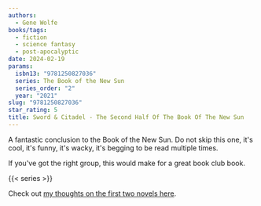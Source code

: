 ```yaml
---
authors:
  - Gene Wolfe
books/tags:
  - fiction
  - science fantasy
  - post-apocalyptic
date: 2024-02-19
params:
  isbn13: "9781250827036"
  series: The Book of the New Sun
  series_order: "2"
  year: "2021"
slug: "9781250827036"
star_rating: 5
title: Sword & Citadel - The Second Half Of The Book Of The New Sun
---
```


A fantastic conclusion to the Book of the New Sun. Do not skip this one, it's cool, it's funny, it's wacky, it's begging to be read multiple times.

If you've got the right group, this would make for a great book club book.

<!--more-->

{{< series >}}

Check out [my thoughts on the first two novels here](/books/2024-02-11/).
